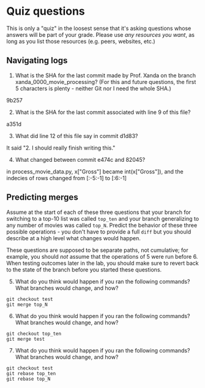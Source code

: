# Quiz questions

This is only a "quiz" in the loosest sense that it's asking questions whose
answers will be part of your grade. Please use *any resources you want*, as
long as you list those resources (e.g. peers, websites, etc.)

## Navigating logs

1. What is the SHA for the last commit made by Prof. Xanda on the branch
xanda_0000_movie_processing?
(For this and future questions, the first 5 characters is plenty - neither
Git nor I need the whole SHA.)

9b257

2. What is the SHA for the last commit associated with line 9 of this file?

a351d

3. What did line 12 of this file say in commit d1d83?

It said "2. I should really finish writing this."

4. What changed between commit e474c and 82045?

in process_movie_data.py, x["Gross"] became int(x["Gross"]), and the indecies of rows changed from [:-5:-1] to
[:6:-1]

## Predicting merges

Assume at the start of each of these three questions that your
branch for switching to a top-10 list was called `top_ten`
and your branch generalizing to any number of movies was called `top_N`.
Predict the behavior of these three possible operations - you don't
have to provide a full `diff` but you should describe at a high level
what changes would happen.

These questions are supposed to be separate paths, not cumulative;
for example, you should *not* assume that the operations of 5 were run
before 6. When testing outcomes later in the lab, you should make sure to
revert back to the state of the branch before you started these questions.

5. What do you think would happen if you ran the following commands?
What branches would change, and how?
```
git checkout test
git merge top_N
```

6. What do you think would happen if you ran the following commands?
What branches would change, and how?
```
git checkout top_ten
git merge test
```

7. What do you think would happen if you ran the following commands?
What branches would change, and how?
```
git checkout test
git rebase top_ten
git rebase top_N
```
